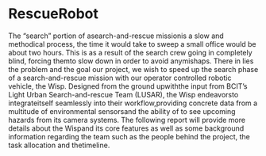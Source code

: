 # RescueRobot

The “search” portion of asearch-and-rescue missionis a slow and methodical process, the time it would take to sweep a small office would be about two hours. This is as a result of the search crew going in completely blind, forcing themto slow down in order to avoid anymishaps. There in lies the problem and the goal our project, we wish to speed up the search phase of a search-and-rescue mission with our operator controlled robotic vehicle, the Wisp. Designed from the ground upwiththe input from BCIT’s Light Urban Search-and-rescue Team (LUSAR), the Wisp endeavorsto integrateitself seamlessly into their workflow,providing concrete data from a multitude of environmental sensorsand the ability of to see upcoming hazards from its camera systems. The following report will provide more details about the Wispand its core features as well as some background information regarding the team such as the people behind the project, the task allocation and thetimeline.

